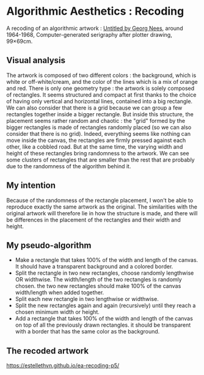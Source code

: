 # Algorithmic Aesthetics : Recoding
A recoding of an algorithmic artwork : [Untitled by Georg Nees](http://dada.compart-bremen.de/item/artwork/432), around 1964-1968, Computer-generated serigraphy after plotter drawing, 99×69cm.

## Visual analysis
The artwork is composed of two different colors : the background, which is white or off-white/cream, and the color of the lines which is a mix of orange and red. There is only one geometry type : the artwork is solely composed of rectangles. It seems structured and compact at first thanks to the choice of having only vertical and horizontal lines, contained into a big rectangle. We can also consider that there is a grid because we can group a few rectangles together inside a bigger rectangle. But inside this structure, the placement seems rather random and chaotic : the "grid" formed by the bigger rectangles is made of rectangles randomly placed (so we can also consider that there is no grid). Indeed, everything seems like nothing can move inside the canvas, the rectangles are firmly pressed against each other, like a cobbled road. But at the same time, the varying width and height of these rectangles bring randomness to the artwork. We can see some clusters of rectangles that are smaller than the rest that are probably due to the randomness of the algorithm behind it.

## My intention
Because of the randomness of the rectangle placement, I won't be able to reproduce exactly the same artwork as the original. The similarities with the original artwork will therefore lie in how the structure is made, and there will be differences in the placement of the rectangles and their width and height.

## My pseudo-algorithm

* Make a rectangle that takes 100% of the width and length of the canvas. It should have a transparent background and a colored border.
* Split the rectangle in two new rectangles, choose randomly lengthwise OR widthwise. The width/length of the two rectangles is randomly chosen. the two new rectangles should make 100% of the canvas width/length when added together.
* Split each new rectangle in two lengthwise or widthwise.
* Split the new rectangles again and again (recursively) until they reach a chosen minimum width or height.
* Add a rectangle that takes 100% of the width and length of the canvas on top of all the previously drawn rectangles. it should be transparent with a border that has the same color as the background.

## The recoded artwork
https://estellethvn.github.io/ea-recoding-p5/